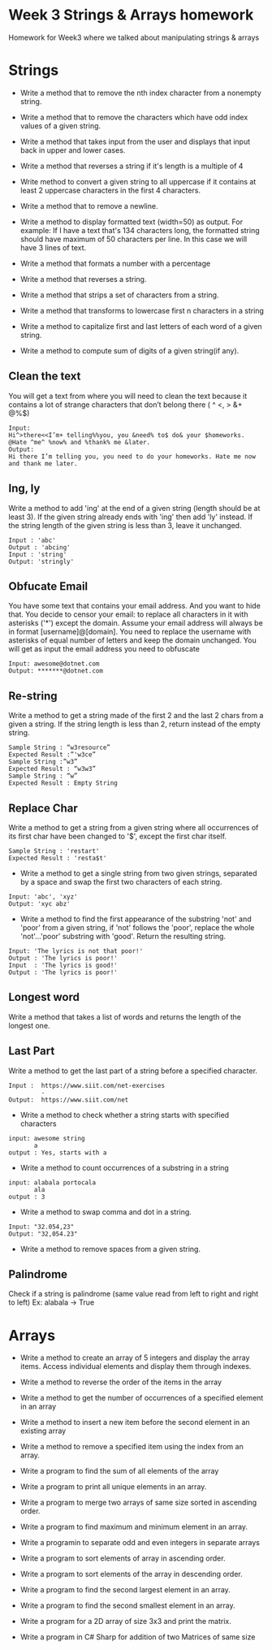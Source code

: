 ﻿# Week 3 Strings & Arrays homework
Homework for Week3 where we talked about manipulating strings &amp; arrays

# Strings
- Write a method that to remove the nth index character from a nonempty string.

- Write a method that to remove the characters which have odd index values of a given string. 

- Write a method that takes input from the user and displays that input back in upper and lower cases. 

- Write a method that reverses a string if it's length is a multiple of 4

- Write method to convert a given string to all uppercase if it contains at least 2 uppercase characters in the first 4 characters.

- Write a method that to remove a newline.

- Write a method to display formatted text (width=50) as output. For example: If I have a text that's 134 characters long, the formatted string should have maximum of 50 characters per line. In this case we will have 3 lines of text.

- Write a method that formats a number with a percentage

-  Write a method that reverses a string.

-  Write a method that strips a set of characters from a string. 

- Write a method that transforms to lowercase first n characters in a string

- Write a method to capitalize first and last letters of each word of a given string.

- Write a method to compute sum of digits of a given string(if any).

## Clean the text
You will get a text from where you will need to clean the text because it contains a lot of strange
characters that don’t belong there ( ^ <, > &+ @%$)
```
Input:
Hi^>there<<I’m+ telling%%you, you &need% to$ do& your $homeworks. @Hate ^me^ %now% and %thank% me &later.
Output:
Hi there I’m telling you, you need to do your homeworks. Hate me now and thank me later.
```

## Ing, ly
Write a method to add 'ing' at the end of a given string (length should be at least 3). If the given string already ends with 'ing' then add 'ly' instead. If the string length of the given string is less than 3, leave it unchanged.
```
Input : 'abc'
Output : 'abcing' 
Input : 'string'
Output: 'stringly'
```
## Obfucate Email
You have some text that contains your email address. And you want to hide that. You decide to censor
your email: to replace all characters in it with asterisks ('*') except the domain.
Assume your email address will always be in format [username]@[domain]. You need to replace the
username with asterisks of equal number of letters and keep the domain unchanged.
You will get as input the email address you need to obfuscate

```
Input: awesome@dotnet.com
Output: *******@dotnet.com
```


## Re-string
Write a method to get a string made of the first 2 and the last 2 chars from a given a string. If the string length is less than 2, return instead of the empty string. 
```
Sample String : “w3resource”
Expected Result :”'w3ce”
Sample String :”w3”
Expected Result : “w3w3”
Sample String : “w”
Expected Result : Empty String 
```
## Replace Char
Write a method to get a string from a given string where all occurrences of its first char have been changed to '$', except the first char itself.
```
Sample String : 'restart'
Expected Result : 'resta$t'
```

- Write a method to get a single string from two given strings, separated by a space and swap the first two characters of each string.
```
Input: 'abc', 'xyz' 
Output: 'xyc abz'
```
- Write a method to find the first appearance of the substring 'not' and 'poor' from a given string, if 'not' follows the 'poor', replace the whole 'not'...'poor' substring with 'good'. Return the resulting string.

```
Input: 'The lyrics is not that poor!'
Output : 'The lyrics is poor!'
Input  : 'The lyrics is good!'
Output : 'The lyrics is poor!'

```
## Longest word
 Write a method that takes a list of words and returns the length of the longest one. 

## Last Part
Write a method to get the last part of a string before a specified character.
```
Input :  https://www.siit.com/net-exercises
         -
Output:  https://www.siit.com/net
```

 - Write a method to check whether a string starts with specified characters
 ```
 input: awesome string
        a
 output : Yes, starts with a
 ```

-  Write a method to count occurrences of a substring in a string
 ```
 input: alabala portocala
        ala
 output : 3
 ```
 
- Write a method to swap comma and dot in a string. 
```
Input: "32.054,23"
Output: "32,054.23"
```
- Write a method to remove spaces from a given string.

## Palindrome
 Check if a string is palindrome (same value read from left to right and right to left)
 Ex: alabala -> True
 
# Arrays
- Write a method to create an array of 5 integers and display the array items. Access individual elements and display them through indexes.

- Write a method to reverse the order of the items in the array

- Write a method to get the number of occurrences of a specified element in an array

- Write a method to insert a new item before the second element in an existing array

- Write a method to remove a specified item using the index from an array. 

- Write a program to find the sum of all elements of the array

 - Write a program to print all unique elements in an array.
 
 - Write a program to merge two arrays of same size sorted in ascending order.
 
 - Write a program to find maximum and minimum element in an array.
 
 - Write a programin to separate odd and even integers in separate arrays
 
 - Write a program to sort elements of array in ascending order.
 
 - Write a program to sort elements of the array in descending order.
 
 - Write a program to find the second largest element in an array.
 
 - Write a program to find the second smallest element in an array.
 
- Write a program for a 2D array of size 3x3 and print the matrix.

- Write a program in C# Sharp for addition of two Matrices of same size
